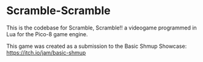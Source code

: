 # Scramble-Scramble
This is the codebase for Scramble, Scramble!! a videogame programmed in Lua for the Pico-8 game engine.

This game was created as a submission to the Basic Shmup Showcase: https://itch.io/jam/basic-shmup
